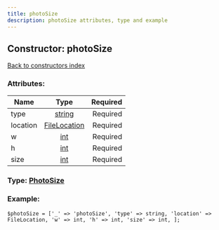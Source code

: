 ```yaml
---
title: photoSize
description: photoSize attributes, type and example
---
```

## Constructor: photoSize  
[Back to constructors index](index.md)



### Attributes:

| Name     |    Type       | Required |
|----------|:-------------:|---------:|
|type|[string](../types/string.md) | Required|
|location|[FileLocation](../types/FileLocation.md) | Required|
|w|[int](../types/int.md) | Required|
|h|[int](../types/int.md) | Required|
|size|[int](../types/int.md) | Required|



### Type: [PhotoSize](../types/PhotoSize.md)


### Example:

```
$photoSize = ['_' => 'photoSize', 'type' => string, 'location' => FileLocation, 'w' => int, 'h' => int, 'size' => int, ];
```